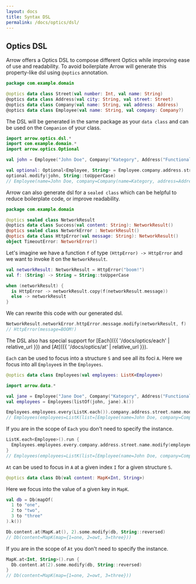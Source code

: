 ```yaml
---
layout: docs
title: Syntax DSL
permalink: /docs/optics/dsl/
---
```


## Optics DSL

Arrow offers a Optics DSL to compose different Optics while improving ease of use and readability.
To avoid boilerplate Arrow will generate this property-like dsl using `@optics` annotation.

```kotlin
package com.example.domain

@optics data class Street(val number: Int, val name: String)
@optics data class Address(val city: String, val street: Street)
@optics data class Company(val name: String, val address: Address)
@optics data class Employee(val name: String, val company: Company?)
```

The DSL will be generated in the same package as your `data class` and can be used on the `Companion` of your class.

```kotlin
import arrow.optics.dsl.*
import com.example.domain.*
import arrow.optics.Optional

val john = Employee("John Doe", Company("Kategory", Address("Functional city", Street(42, "lambda street"))))

val optional: Optional<Employee, String> = Employee.company.address.street.name
optional.modify(john, String::toUpperCase)
// Employee(name=John Doe, company=Company(name=Kategory, address=Address(city=Functional city, street=Street(number=42, name=LAMBDA STREET))))
```

Arrow can also generate dsl for a `sealed class` which can be helpful to reduce boilerplate code, or improve readability.

```kotlin
package com.example.domain

@optics sealed class NetworkResult
@optics data class Success(val content: String): NetworkResult()
@optics sealed class NetworkError : NetworkResult()
@optics data class HttpError(val message: String): NetworkResult()
object TimeoutError: NetworkError()
```

Let's imagine we have a function `f` of type `(HttpError) -> HttpError` and we want to invoke it on the `NetworkResult`.

```kotlin
val networkResult: NetworkResult = HttpError("boom!")
val f: (String) -> String = String::toUpperCase

when (networkResult) {
  is HttpError -> networkResult.copy(f(networkResult.message))
  else -> networkResult
}
```

We can rewrite this code with our generated dsl.

```kotlin
NetworkResult.networkError.httpError.message.modify(networkResult, f)
// HttpError(message=BOOM!)
```

The DSL also has special support for [Each]({{ '/docs/optics/each' | relative_url }}) and [At]({{ '/docs/optics/at' | relative_url }}).

`Each` can be used to focus into a structure `S` and see all its foci `A`. Here we focus into all `Employee`s in the `Employees`.

```kotlin
@optics data class Employees(val employees: ListK<Employee>)
```

```kotlin
import arrow.data.*

val jane = Employee("Jane Doe", Company("Kategory", Address("Functional city", Street(42, "lambda street"))))
val employees = Employees(listOf(john, jane).k())

Employees.employees.every(ListK.each()).company.address.street.name.modify(employees, String::capitalize)
// Employees(employees=ListK(list=[Employee(name=John Doe, company=Company(name=Kategory, address=Address(city=Functional city, street=Street(number=42, name=Lambda street)))), Employee(name=Jane Doe, company=Company(name=Kategory, address=Address(city=Functional city, street=Street(number=42, name=Lambda street))))]))
```

If you are in the scope of `Each` you don't need to specify the instance.

```kotlin
ListK.each<Employee>().run {
  Employees.employees.every.company.address.street.name.modify(employees, String::capitalize)
}
// Employees(employees=ListK(list=[Employee(name=John Doe, company=Company(name=Kategory, address=Address(city=Functional city, street=Street(number=42, name=Lambda street)))), Employee(name=Jane Doe, company=Company(name=Kategory, address=Address(city=Functional city, street=Street(number=42, name=Lambda street))))]))
```

`At` can be used to focus in `A` at a given index `I` for a given structure `S`.

```kotlin
@optics data class Db(val content: MapK<Int, String>)
```

Here we focus into the value of a given key in `MapK`.

```kotlin
val db = Db(mapOf(
  1 to "one",
  2 to "two",
  3 to "three"
).k())

Db.content.at(MapK.at(), 2).some.modify(db, String::reversed)
// Db(content=MapK(map={1=one, 2=owt, 3=three}))
```

If you are in the scope of `At` you don't need to specify the instance.

```kotlin
MapK.at<Int, String>().run {
  Db.content.at(2).some.modify(db, String::reversed)
}
// Db(content=MapK(map={1=one, 2=owt, 3=three}))
```
